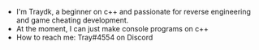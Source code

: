 - I'm Traydk, a beginner on c++ and passionate for reverse engineering and game cheating development.
- At the moment, I can just make console programs on c++
- How to reach me: Tray#4554 on Discord
